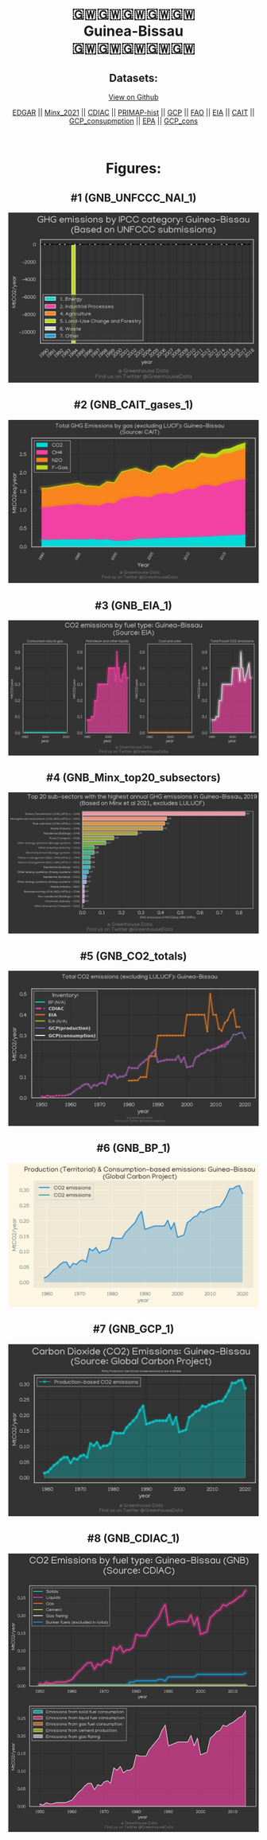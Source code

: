 
<center>
<h1 align="center">
🇬🇼🇬🇼🇬🇼🇬🇼🇬🇼
<br>
Guinea-Bissau
<br>
🇬🇼🇬🇼🇬🇼🇬🇼🇬🇼
</h1>
<h2>Datasets:</h2>
<p><a href="https://github.com/dquintani/GreenhouseData/tree/master/country_data/GNB_Guinea-Bissau/data">View on Github</a>
<br></p><p><a href="data/GNB_EDGAR.csv">EDGAR</a> || <a href="data/GNB_Minx_2021.csv">Minx_2021</a> || <a href="data/GNB_CDIAC.csv">CDIAC</a> || <a href="data/GNB_PRIMAP-hist.csv">PRIMAP-hist</a> || <a href="data/GNB_GCP.csv">GCP</a> || <a href="data/GNB_FAO.csv">FAO</a> || <a href="data/GNB_EIA.csv">EIA</a> || <a href="data/GNB_CAIT.csv">CAIT</a> || <a href="data/GNB_GCP_consupmption.csv">GCP_consupmption</a> || <a href="data/GNB_EPA.csv">EPA</a> || <a href="data/GNB_GCP_cons.csv">GCP_cons</a></p><p><br></p>
<h1>Figures:</h1><h2>#1 (GNB_UNFCCC_NAI_1)</h2>
<p><img alt="" src="figures/GNB_UNFCCC_NAI_1.png" /></p><h2>#2 (GNB_CAIT_gases_1)</h2>
<p><img alt="" src="figures/GNB_CAIT_gases_1.png" /></p><h2>#3 (GNB_EIA_1)</h2>
<p><img alt="" src="figures/GNB_EIA_1.png" /></p><h2>#4 (GNB_Minx_top20_subsectors)</h2>
<p><img alt="" src="figures/GNB_Minx_top20_subsectors.png" /></p><h2>#5 (GNB_CO2_totals)</h2>
<p><img alt="" src="figures/GNB_CO2_totals.png" /></p><h2>#6 (GNB_BP_1)</h2>
<p><img alt="" src="figures/GNB_BP_1.png" /></p><h2>#7 (GNB_GCP_1)</h2>
<p><img alt="" src="figures/GNB_GCP_1.png" /></p><h2>#8 (GNB_CDIAC_1)</h2>
<p><img alt="" src="figures/GNB_CDIAC_1.png" /></p>
